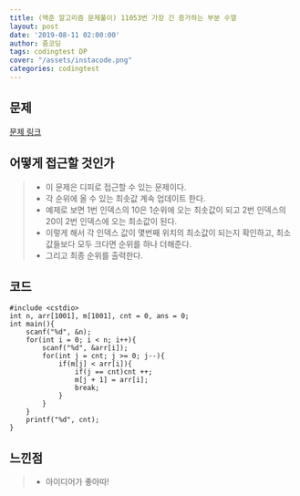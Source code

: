 ```yaml
---
title: (백준 알고리즘 문제풀이) 11053번 가장 긴 증가하는 부분 수열
layout: post
date: '2019-08-11 02:00:00'
author: 줌코딩
tags: codingtest DP
cover: "/assets/instacode.png"
categories: codingtest
---
```


## 문제

[문제 링크](https://www.acmicpc.net/problem/11053)

## 어떻게 접근할 것인가

>* 이 문제은 디피로 접근할 수 있는 문제이다.
>* 각 순위에 올 수 있는 최솟값 계속 업데이트 한다.
>* 예제로 보면 1번 인덱스의 10은 1순위에 오는 최솟값이 되고 2번 인덱스의 20이 2번 인덱스에 오는 최소값이 된다.
>* 이렇게 해서 각 인덱스 값이 몇번째 위치의 최소값이 되는지 확인하고, 최소값들보다 모두 크다면 순위를 하나 더해준다.
>* 그리고 최종 순위를 출력한다.

## 코드

    #include <cstdio>
    int n, arr[1001], m[1001], cnt = 0, ans = 0;
    int main(){
        scanf("%d", &n);
        for(int i = 0; i < n; i++){
            scanf("%d", &arr[i]);
            for(int j = cnt; j >= 0; j--){
                if(m[j] < arr[i]){
                    if(j == cnt)cnt ++;
                    m[j + 1] = arr[i];
                    break;
                }
            }
        }
        printf("%d", cnt);
    }

## 느낀점

>* 아이디어가 좋아따!
